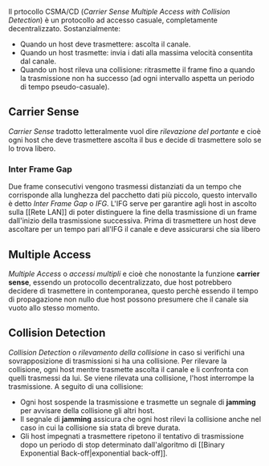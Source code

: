 Il prtocollo CSMA/CD (_Carrier Sense Multiple Access with Collision Detection_) è un protocollo ad accesso casuale, completamente decentralizzato.
Sostanzialmente:
- Quando un host deve trasmettere: ascolta il canale.
- Quando un host trasmette: invia i dati alla massima velocità consentita dal canale.
- Quando un host rileva una collisione: ritrasmette il frame fino a quando la trasmissione non ha successo (ad ogni intervallo aspetta un periodo di tempo pseudo-casuale).

## Carrier Sense
_Carrier Sense_ tradotto letteralmente vuol dire _rilevazione del portante_ e cioè ogni host che deve trasmettere ascolta il bus e decide di trasmettere solo se lo trova libero.

### Inter Frame Gap
Due frame consecutivi vengono trasmessi distanziati da un tempo che corrisponde alla lunghezza del pacchetto dati più piccolo, questo intervallo è detto _Inter Frame Gap_ o _IFG_.
L'IFG serve per garantire agli host in ascolto sulla [[Rete LAN]] di poter distinguere la fine della trasmissione di un frame dall'inizio della trasmissione successiva.
Prima di trasmettere un host deve ascoltare per un tempo pari all'IFG il canale e deve assicurarsi che sia libero

## Multiple Access
_Multiple Access_ o _accessi multipli_ e cioè che nonostante la funzione __carrier sense__, essendo un protocollo decentralizzato, due host potrebbero decidere di trasmettere in contemporanea, questo perchè essendo il tempo di propagazione non nullo due host possono presumere che il canale sia vuoto allo stesso momento.

## Collision Detection
_Collision Detection_ o _rilevamento della collisione_ in caso si verifichi una sovrapposizione di trasmissioni si ha una collisione.
Per rilevare la collisione, ogni host mentre trasmette ascolta il canale e li confronta con quelli trasmessi da lui.
Se viene rilevata una collisione, l'host interrompe la trasmissione.
A seguito di una collisione:
- Ogni host sospende la trasmissione e trasmette un segnale di __jamming__ per avvisare della collisione gli altri host.
- Il segnale di __jamming__ assicura che ogni host rilevi la collisione anche nel caso in cui la collisione sia stata di breve durata.
- Gli host impegnati a trasmettere ripetono il tentativo di trasmissione dopo un periodo di stop determinato dall'algoritmo di [[Binary Exponential Back-off|exponential back-off]].